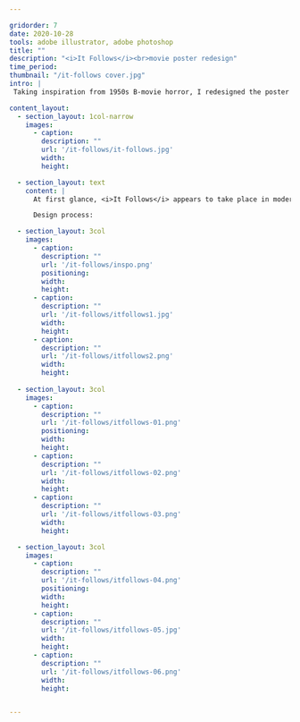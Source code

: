 ```yaml
---

gridorder: 7
date: 2020-10-28
tools: adobe illustrator, adobe photoshop
title: ""
description: "<i>It Follows</i><br>movie poster redesign"
time_period:
thumbnail: "/it-follows cover.jpg"
intro: |
 Taking inspiration from 1950s B-movie horror, I redesigned the poster for the film <i>It Follows</i> (2014).

content_layout:
  - section_layout: 1col-narrow
    images:
      - caption:
        description: ""
        url: '/it-follows/it-follows.jpg'
        width:
        height:

  - section_layout: text
    content: |
      At first glance, <i>It Follows</i> appears to take place in modern day. However, minor details scattered throughout the movie make the setting more ambiguous. Characters exclusively watch the aforementioned 1950s b-movies on TV, yet they also have access to technology that doesn't yet exist in the real world. The redesigned poster is meant to reflect this collapsing of time periods that occurs within the movie.

      Design process:

  - section_layout: 3col
    images:
      - caption:
        description: ""
        url: '/it-follows/inspo.png'
        positioning: 
        width:
        height:
      - caption:
        description: ""
        url: '/it-follows/itfollows1.jpg'
        width:
        height:
      - caption:
        description: ""
        url: '/it-follows/itfollows2.png'
        width:
        height:
 
  - section_layout: 3col
    images:
      - caption:
        description: ""
        url: '/it-follows/itfollows-01.png'
        positioning: 
        width:
        height:
      - caption:
        description: ""
        url: '/it-follows/itfollows-02.png'
        width:
        height:
      - caption:
        description: ""
        url: '/it-follows/itfollows-03.png'
        width:
        height:

  - section_layout: 3col
    images:
      - caption:
        description: ""
        url: '/it-follows/itfollows-04.png'
        positioning: 
        width:
        height:
      - caption:
        description: ""
        url: '/it-follows/itfollows-05.jpg'
        width:
        height:
      - caption:
        description: ""
        url: '/it-follows/itfollows-06.png'
        width:
        height:


---
```

